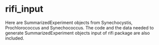 # rifi_input

Here are SummarizedExperiment objects from Synechocystis, Prochlorococcus and Synechococcus. The code and the data needed to generate SummarizedExperiment objects input of rifi package are also included.
